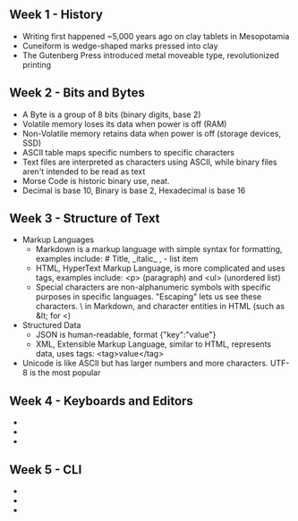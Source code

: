 ## Week 1 - History
- Writing first happened ~5,000 years ago on clay tablets in Mesopotamia
- Cuneiform is wedge-shaped marks pressed into clay
- The Gutenberg Press introduced metal moveable type, revolutionized printing
## Week 2 - Bits and Bytes
- A Byte is a group of 8 bits (binary digits, base 2)
- Volatile memory loses its data when power is off (RAM)
- Non-Volatile memory retains data when power is off (storage devices, SSD)
- ASCII table maps specific numbers to specific characters
- Text files are interpreted as characters using ASCII, while binary files aren't intended to be read as text
- Morse Code is historic binary use, neat.
- Decimal is base 10, Binary is base 2, Hexadecimal is base 16
## Week 3 - Structure of Text
- Markup Languages
    - Markdown is a markup language with simple syntax for formatting, examples include: \# Title, \_italic_ , \- list item
    - HTML, HyperText Markup Language, is more complicated and uses tags, examples include: &lt;p&gt; (paragraph) and &lt;ul&gt; (unordered list)
    - Special characters are non-alphanumeric symbols with specific purposes in specific languages. "Escaping" lets us see these characters. \ in Markdown, and character entities in HTML (such as \&lt; for &lt;)
- Structured Data
    - JSON is human-readable, format {"key":"value"}
    - XML, Extensible Markup Language, similar to HTML, represents data, uses tags: &lt;tag&gt;value&lt;/tag&gt;
- Unicode is like ASCII but has larger numbers and more characters. UTF-8 is the most popular
## Week 4 - Keyboards and Editors
- 
- 
- 
## Week 5 - CLI
- 
- 
- 
